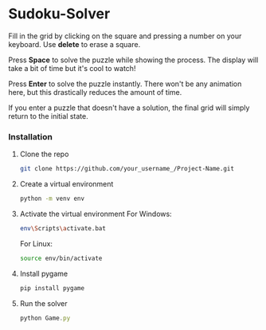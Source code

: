 # Sudoku-Solver

Fill in the grid by clicking on the square and pressing a number on your keyboard. Use **delete** to erase a square.

Press **Space** to solve the puzzle while showing the process. The display will take a bit of time but it's cool to watch!

Press **Enter** to solve the puzzle instantly. There won't be any animation here, but this drastically reduces the amount of time. 

If you enter a puzzle that doesn't have a solution, the final grid will simply return to the initial state.



### Installation


1. Clone the repo
   ```sh
   git clone https://github.com/your_username_/Project-Name.git
   ```
2. Create a virtual environment
   ```sh
   python -m venv env
   ```
3. Activate the virtual environment
   For Windows:
   ```sh
   env\Scripts\activate.bat
   ```
   For Linux:
   ```sh
   source env/bin/activate
   ```
4. Install pygame
   ```sh
   pip install pygame
   ```
5. Run the solver
   ```js
   python Game.py
   ```


